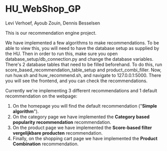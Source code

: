 # HU_WebShop_GP
Levi Verhoef, Ayoub Zouin, Dennis Besselsen

This is our recommendation engine project.

We have implemented a few algorithms to make recommendations. To be able to view this, you will need to have the database setup as supplied by the HU.
Then in order to run this, make sure you open database_setup/db_connection.py and change the database variables.
There's 2 database tables that need to be filled beforehand. To do this, run score_based_recommendation_table_setup and product_combi_filler.
Now, run huw.sh and huw_recommend.sh, and navigate to 127.0.0.1:5000.
There you will see the frontend, and you can check the recommendations.

Currently we're implementing 3 different recommendations and 1 default recommendation on the webpage: 
1. On the homepage you will find the default recommendation ("**Simple algorithm**").
2. On the category page we have implemented the **Category based popularity recommendation** recommendation.
3. On the product page we have implemented the **Score-based filter vergelijkbare producten** recommendation.
4. Finally, on the shopping cart page we have implemented the **Product Combination** recommendation.
